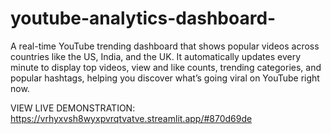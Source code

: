 # youtube-analytics-dashboard-

A real-time YouTube trending dashboard that shows popular videos across countries like the US, India, and the UK. It automatically updates every minute to display top videos, view and like counts, trending categories, and popular hashtags, helping you discover what’s going viral on YouTube right now.

VIEW LIVE DEMONSTRATION: https://vrhyxvsh8wyxpvrqtvatve.streamlit.app/#870d69de
